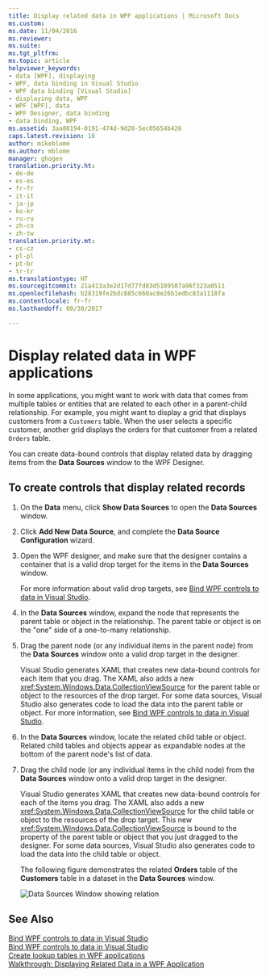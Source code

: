 ```yaml
---
title: Display related data in WPF applications | Microsoft Docs
ms.custom: 
ms.date: 11/04/2016
ms.reviewer: 
ms.suite: 
ms.tgt_pltfrm: 
ms.topic: article
helpviewer_keywords:
- data [WPF], displaying
- WPF, data binding in Visual Studio
- WPF data binding [Visual Studio]
- displaying data, WPF
- WPF [WPF], data
- WPF Designer, data binding
- data binding, WPF
ms.assetid: 3aa80194-0191-474d-9d28-5ec05654b426
caps.latest.revision: 16
author: mikeblome
ms.author: mblome
manager: ghogen
translation.priority.ht:
- de-de
- es-es
- fr-fr
- it-it
- ja-jp
- ko-kr
- ru-ru
- zh-cn
- zh-tw
translation.priority.mt:
- cs-cz
- pl-pl
- pt-br
- tr-tr
ms.translationtype: HT
ms.sourcegitcommit: 21a413a3e2d17d77fd83d5109587a96f323a0511
ms.openlocfilehash: b28319fe2bdc885c660ac8e26b1edbc83a1118fa
ms.contentlocale: fr-fr
ms.lasthandoff: 08/30/2017

---
```

# <a name="display-related-data-in-wpf-applications"></a>Display related data in WPF applications
In some applications, you might want to work with data that comes from multiple tables or entities that are related to each other in a parent-child relationship. For example, you might want to display a grid that displays customers from a `Customers` table. When the user selects a specific customer, another grid displays the orders for that customer from a related `Orders` table.  
  
 You can create data-bound controls that display related data by dragging items from the **Data Sources** window to the WPF Designer.  
  
## <a name="to-create-controls-that-display-related-records"></a>To create controls that display related records  
  
1.  On the **Data** menu, click **Show Data Sources** to open the **Data Sources** window.  
  
2.  Click **Add New Data Source**, and complete the **Data Source Configuration** wizard.  
  
3.  Open the WPF designer, and make sure that the designer contains a container that is a valid drop target for the items in the **Data Sources** window.  
  
     For more information about valid drop targets, see [Bind WPF controls to data in Visual Studio](../data-tools/bind-wpf-controls-to-data-in-visual-studio.md).  
  
4.  In the **Data Sources** window, expand the node that represents the parent table or object in the relationship. The parent table or object is on the "one" side of a one-to-many relationship.  
  
5.  Drag the parent node (or any individual items in the parent node) from the **Data Sources** window onto a valid drop target in the designer.  
  
     Visual Studio generates XAML that creates new data-bound controls for each item that you drag. The XAML also adds a new <xref:System.Windows.Data.CollectionViewSource> for the parent table or object to the resources of the drop target. For some data sources, Visual Studio also generates code to load the data into the parent table or object. For more information, see [Bind WPF controls to data in Visual Studio](../data-tools/bind-wpf-controls-to-data-in-visual-studio.md).  
  
6.  In the **Data Sources** window, locate the related child table or object. Related child tables and objects appear as expandable nodes at the bottom of the parent node's list of data.  
  
7.  Drag the child node (or any individual items in the child node) from the **Data Sources** window onto a valid drop target in the designer.  
  
     Visual Studio generates XAML that creates new data-bound controls for each of the items you drag. The XAML also adds a new <xref:System.Windows.Data.CollectionViewSource> for the child table or object to the resources of the drop target. This new <xref:System.Windows.Data.CollectionViewSource> is bound to the property of the parent table or object that you just dragged to the designer. For some data sources, Visual Studio also generates code to load the data into the child table or object.  
  
     The following figure demonstrates the related **Orders** table of the **Customers** table in a dataset in the **Data Sources** window.  
  
     ![Data Sources Window showing relation](../data-tools/media/datasources2.gif "DataSources2")  
  
## <a name="see-also"></a>See Also  
 [Bind WPF controls to data in Visual Studio](../data-tools/bind-wpf-controls-to-data-in-visual-studio.md)   
 [Bind WPF controls to data in Visual Studio](../data-tools/bind-wpf-controls-to-data-in-visual-studio.md)   
 [Create lookup tables in WPF applications](../data-tools/create-lookup-tables-in-wpf-applications.md)   
 [Walkthrough: Displaying Related Data in a WPF Application](../data-tools/display-related-data-in-wpf-applications.md)

